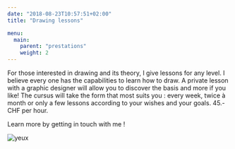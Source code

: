 ```yaml
---
date: "2018-08-23T10:57:51+02:00"
title: "Drawing lessons"

menu:
  main:
    parent: "prestations"
    weight: 2
---
```


For those interested in drawing and its theory, I give lessons for any level.
I believe every one has the capabilities to learn how to draw. A private lesson with a graphic designer will allow you to discover the basis and more if you like!
The cursus will take the form that most suits you : every week, twice à month or only a few lessons according to your wishes and your goals.
45.- CHF per hour.

Learn more by getting in touch with me !

![yeux](/img/EP/EP_image24a.jpg)
